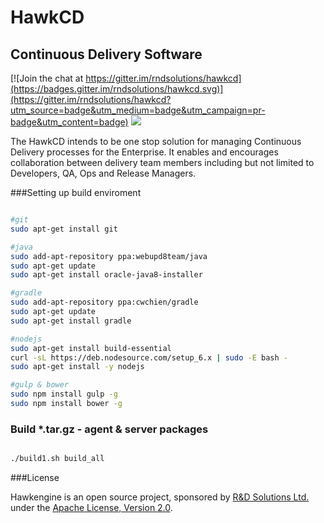 # HawkCD
## Continuous Delivery Software

[![Join the chat at https://gitter.im/rndsolutions/hawkcd](https://badges.gitter.im/rndsolutions/hawkcd.svg)](https://gitter.im/rndsolutions/hawkcd?utm_source=badge&utm_medium=badge&utm_campaign=pr-badge&utm_content=badge)
[<img src="https://img.shields.io/badge/build%20by-hawkcd-orange.svg">](http://hawkcd.io/)




The HawkCD intends to be one stop solution for managing Continuous Delivery processes for the Enterprise.  It  enables and encourages collaboration between delivery team members including but not limited to  Developers, QA, Ops and Release Managers.   

###Setting up build enviroment 

```bash

#git
sudo apt-get install git

#java
sudo add-apt-repository ppa:webupd8team/java
sudo apt-get update
sudo apt-get install oracle-java8-installer

#gradle
sudo add-apt-repository ppa:cwchien/gradle
sudo apt-get update
sudo apt-get install gradle

#nodejs
sudo apt-get install build-essential
curl -sL https://deb.nodesource.com/setup_6.x | sudo -E bash -
sudo apt-get install -y nodejs

#gulp & bower
sudo npm install gulp -g
sudo npm install bower -g
```
### Build *.tar.gz - agent & server packages
```bash

./build1.sh build_all

```


###License

Hawkengine is an open source project, sponsored by <a href="http://rnd-solutions.net/">R&D Solutions Ltd.</a> under the <a href="http://www.apache.org/licenses/LICENSE-2.0">Apache License, Version 2.0</a>.

